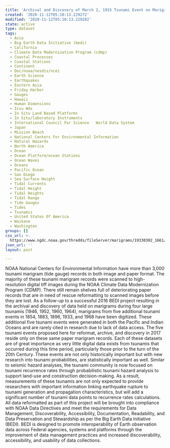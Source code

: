 ```yaml
---
title: 'Archival and Discovery of March 2, 1933 Tsunami Event on Marigrams'
created: '2020-11-12T05:10:13.229272'
modified: '2020-11-12T05:10:13.229282'
state: active
type: dataset
tags:
  - Asia
  - Big Earth Data Initiative (bedi)
  - California
  - Climate Data Modernization Program (cdmp)
  - Coastal Processes
  - Coastal Stations
  - Continent
  - Doc/noaa/nesdis/ncei
  - Earth Science
  - Earthquakes
  - Eastern Asia
  - Friday Harbor
  - Gauges
  - Hawaii
  - Human Dimensions
  - Icsu Wds
  - In Situ Land Based Platforms
  - In Situ/laboratory Instruments
  - International Council For Science   World Data System
  - Japan
  - Mission Beach
  - National Centers For Environmental Information
  - Natural Hazards
  - North America
  - Ocean
  - Ocean Platform/ocean Stations
  - Ocean Waves
  - Oceans
  - Pacific Ocean
  - San Diego
  - Sea Surface Height
  - Tidal Currents
  - Tidal Height
  - Tidal Heights
  - Tidal Range
  - Tide Gauges
  - Tides
  - Tsunamis
  - United States Of America
  - Waikane
  - Washington
groups: []
csv_url: >-
  https://www.ngdc.noaa.gov/thredds/fileServer/marigrams/19330302_1661/digitized/wahi_19330302.csv.gz
json_url: ''
layout: post

---
```

NOAA National Centers for Environmental Information have more than 3,000 tsunami marigram (tide gauge) records in both image and paper format. The majority of these tsunami marigram records were scanned to high-resolution digital tiff images during the NOAA Climate Data Modernization Program (CDMP). There still remain shelves full of deteriorating paper records that are in need of rescue reformatting to scanned images before they are lost.  As a follow-up to a successful 2016 BEDI project resulting in the archival and discovery of data held on marigrams during four large tsunamis (1946, 1952, 1960, 1964), marigrams from five additional tsunami events in 1854, 1883, 1896, 1933, and 1968 have been digitized. These additional five tsunami events were generated in both the Pacific and Indian Oceans and are rarely cited in research due to lack of data access.  The five tsunami events proposed here for reformat, archive, and discovery in 2017 reside only on these same paper marigram records. Each of these datasets are of great importance as very little digital data exists from tsunamis that occurred during this time period, particularly those prior to the turn of the 20th Century. These events are not only historically important but with new research into tsunami probabilities, are statistically important as well. Similar to seismic hazard analyses, the tsunami community is now focused on tsunami recurrence rates through probabilistic tsunami hazard analysis to support land-use and construction decision-making. As a result, measurements of these tsunamis are not only expected to provide researchers with important information linking earthquake rupture to tsunami generation and propagation characteristics, but will add a significant number of tsunami data points to recurrence rates calculations.  All data reformatted as part of this project will be brought into compliance with NOAA Data Directives and meet the requirements for Data Management, Discoverability, Accessibility, Documentation, Readability, and Data Preservation and Stewardship as per the Big Earth Data Initiative (BEDI). BEDI is designed to promote interoperability of Earth observation data across Federal agencies, systems and platforms through the improvement of data management practices and increased discoverability, accessibility, and usability of data collections.
